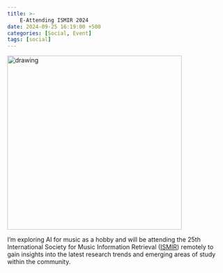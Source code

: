 ```yaml
---
title: >-
    E-Attending ISMIR 2024
date: 2024-09-25 16:19:00 +500
categories: [Social, Event]
tags: [social]
---
```


<img src="{{ site.url }}/assets/img/2024-09-25/ISMIR2024.png" alt="drawing" width="400"/>

I’m exploring AI for music as a hobby and will be attending the 25th International Society for Music Information Retrieval ([ISMIR](https://ismir2024.ismir.net)) remotely to gain insights into the latest research trends and emerging areas of study within the community.
